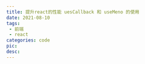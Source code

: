 ```yaml
---
title: 提升react的性能 uesCallback 和 useMeno 的使用
date: 2021-08-10
tags:
 - 前端
 - react
categories: code
pic: 
desc: 
---
```




